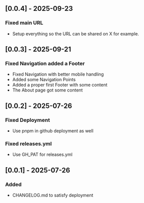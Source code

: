 ## [0.0.4] - 2025-09-23

### Fixed main URL

- Setup everything so the URL can be shared on X for example.

## [0.0.3] - 2025-09-21

### Fixed Navigation added a Footer

- Fixed Navigation with better mobile handling
- Added some Navigation Points
- Added a proper first Footer with some content
- The About page got some content

## [0.0.2] - 2025-07-26

### Fixed Deployment

- Use pnpm in github deployment as well

### Fixed releases.yml

- Use GH_PAT for releases.yml

## [0.0.1] - 2025-07-26

### Added

- CHANGELOG.md to satisfy deployment
